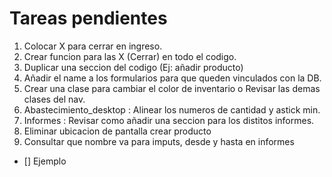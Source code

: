 # Tareas pendientes


1. Colocar X para cerrar en ingreso.
2. Crear funcion para las X (Cerrar) en todo el codigo.
3. Duplicar una seccion del codigo (Ej: añadir producto)
4. Añadir el name a los formularios para que queden vinculados con la DB.
5. Crear una clase para cambiar el color de inventario o Revisar las demas clases del nav.
6. Abastecimiento_desktop : Alinear los numeros de cantidad y astick min.
7. Informes : Revisar como añadir una seccion para los distitos informes.
8. Eliminar ubicacion de pantalla crear producto
9. Consultar que nombre va para imputs, desde y hasta en informes

- [] Ejemplo